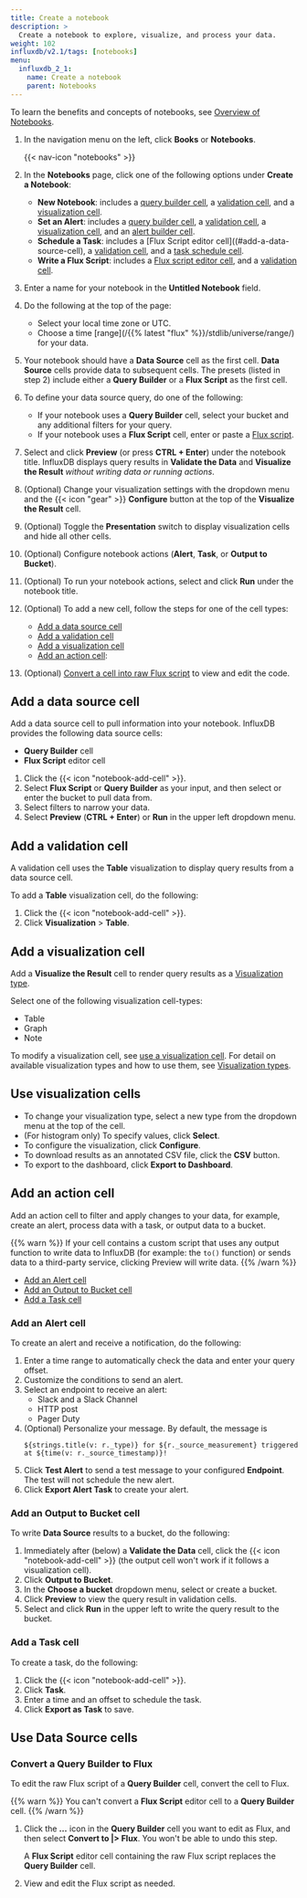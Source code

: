 ```yaml
---
title: Create a notebook
description: >
  Create a notebook to explore, visualize, and process your data.
weight: 102
influxdb/v2.1/tags: [notebooks]
menu:
  influxdb_2_1:
    name: Create a notebook
    parent: Notebooks
---
```

To learn the benefits and concepts of notebooks, see [Overview of Notebooks](/influxdb/v2.1/notebooks/overview/).

1. In the navigation menu on the left, click **Books** or **Notebooks**.

    {{< nav-icon "notebooks" >}}
2. In the **Notebooks** page, click one of the following options under **Create a Notebook**:
    - **New Notebook**: includes a [query builder cell](#add-a-data-source-cell), a [validation cell](#add-a-validation-cell), and a [visualization cell](#add-a-visualization-cell).
    - **Set an Alert**: includes a [query builder cell](#add-a-data-source-cell), a [validation cell](#add-a-validation-cell), a [visualization cell](#add-a-visualization-cell), and an [alert builder cell](#add-an-action-cell).
    - **Schedule a Task**: includes a [Flux Script editor cell]((#add-a-data-source-cell), a [validation cell](#add-a-validation-cell), and a [task schedule cell](#add-an-action-cell).
    - **Write a Flux Script**: includes a [Flux script editor cell](#add-a-data-source-cell), and a [validation cell](#add-a-validation-cell).

3.  Enter a name for your notebook in the **Untitled Notebook** field.
3. Do the following at the top of the page:
   - Select your local time zone or UTC.
   - Choose a time [range](/{{% latest "flux" %}}/stdlib/universe/range/) for your data.
4. Your notebook should have a **Data Source** cell as the first cell. **Data Source** cells provide data to subsequent cells. The presets (listed in step 2) include either a **Query Builder** or a **Flux Script** as the first cell.
5. To define your data source query, do one of the following:
   - If your notebook uses a **Query Builder** cell, select your bucket and any additional filters for your query.
   - If your notebook uses a **Flux Script** cell, enter or paste a [Flux script](/influxdb/v2.1/query-data/flux/).
6. Select and click **Preview** (or press **CTRL + Enter**) under the notebook title.
   InfluxDB displays query results in **Validate the Data** and **Visualize the Result** *without writing data or running actions*.
7. (Optional) Change your visualization settings with the dropdown menu and the {{< icon "gear" >}} **Configure** button at the top of the **Visualize the Result** cell.
8. (Optional) Toggle the **Presentation** switch to display visualization cells and hide all other cells.
7. (Optional) Configure notebook actions (**Alert**, **Task**, or **Output to Bucket**).
7. (Optional) To run your notebook actions, select and click **Run** under the notebook title.
8. (Optional) To add a new cell, follow the steps for one of the cell types:

    - [Add a data source cell](#add-a-data-source-cell)
    - [Add a validation cell](#add-a-validation-cell)
    - [Add a visualization cell](#add-a-visualization-cell)
    - [Add an action cell](#add-an-action-cell):
9. (Optional) [Convert a cell into raw Flux script](#view-and-edit-flux-script-in-a-cell) to view and edit the code.

## Add a data source cell

Add a data source cell to pull information into your notebook.
InfluxDB provides the following data source cells:
- **Query Builder** cell
- **Flux Script** editor cell

1. Click the {{< icon "notebook-add-cell" >}}.
2. Select **Flux Script** or **Query Builder** as your input, and then select or enter the bucket to pull data from.
3. Select filters to narrow your data.
4. Select **Preview** (**CTRL + Enter**) or **Run** in the upper left dropdown menu.

## Add a validation cell

A validation cell uses the **Table** visualization to display query results from a data source cell.

To add a **Table** visualization cell, do the following:

1. Click the {{< icon "notebook-add-cell" >}}.
2. Click **Visualization** > **Table**.

## Add a visualization cell

Add a **Visualize the Result** cell to render query results as a [Visualization type](/influxdb/cloud/visualize-data/visualization-types/).

Select one of the following visualization cell-types:

- Table
- Graph
- Note

To modify a visualization cell, see [use a visualization cell](use-a-visualization-cell).
For detail on available visualization types and how to use them, see [Visualization types](/influxdb/cloud/visualize-data/visualization-types/).

## Use visualization cells

- To change your visualization type, select a new type from the dropdown menu at the top of the cell.
- (For histogram only) To specify values, click **Select**.
- To configure the visualization, click **Configure**.
- To download results as an annotated CSV file, click the **CSV** button.
- To export to the dashboard, click **Export to Dashboard**.  

## Add an action cell

Add an action cell to filter and apply changes to your data, for example, create an alert, process data with a task, or output data to a bucket.

{{% warn %}}
If your cell contains a custom script that uses any output function to write data to InfluxDB (for example: the `to()` function) or sends data to a third-party service, clicking Preview will write data.
{{% /warn %}}

- [Add an Alert cell](#add-an-alert-cell)
- [Add an Output to Bucket cell](#add-an-output-to-bucket-cell)
- [Add a Task cell](#add-a-task-cell)

### Add an Alert cell

To create an alert and receive a notification, do the following:

1. Enter a time range to automatically check the data and enter your query offset.
2. Customize the conditions to send an alert.
3. Select an endpoint to receive an alert:
   - Slack and a Slack Channel
   - HTTP post
   - Pager Duty
4. (Optional) Personalize your message. By default, the message is
   ```
   ${strings.title(v: r._type)} for ${r._source_measurement} triggered at ${time(v: r._source_timestamp)}!
   ```
5. Click **Test Alert** to send a test message to your configured **Endpoint**. The test will not schedule the new alert.
6. Click **Export Alert Task** to create your alert.

### Add an Output to Bucket cell
To write **Data Source** results to a bucket, do the following:

1. Immediately after (below) a **Validate the Data** cell, click the {{< icon "notebook-add-cell" >}} (the output cell won't work if it follows a visualization cell).
2. Click **Output to Bucket**.
3. In the **Choose a bucket** dropdown menu, select or create a bucket.
4. Click **Preview** to view the query result in validation cells.
5. Select and click **Run** in the upper left to write the query result to the bucket.

### Add a Task cell
To create a task, do the following:

1. Click the {{< icon "notebook-add-cell" >}}.
2. Click **Task**.
1. Enter a time and an offset to schedule the task.
2. Click **Export as Task** to save.

## Use Data Source cells

### Convert a Query Builder to Flux
To edit the raw Flux script of a **Query Builder** cell, convert the cell to Flux.

{{% warn %}}
You can't convert a **Flux Script** editor cell to a **Query Builder** cell.
{{% /warn %}}

1. Click the ***&mldr;*** icon in the **Query Builder** cell you want to edit as Flux, and then select **Convert to |> Flux**.
You won't be able to undo this step.

   A **Flux Script** editor cell containing the raw Flux script replaces the **Query Builder** cell.

2. View and edit the Flux script as needed.
